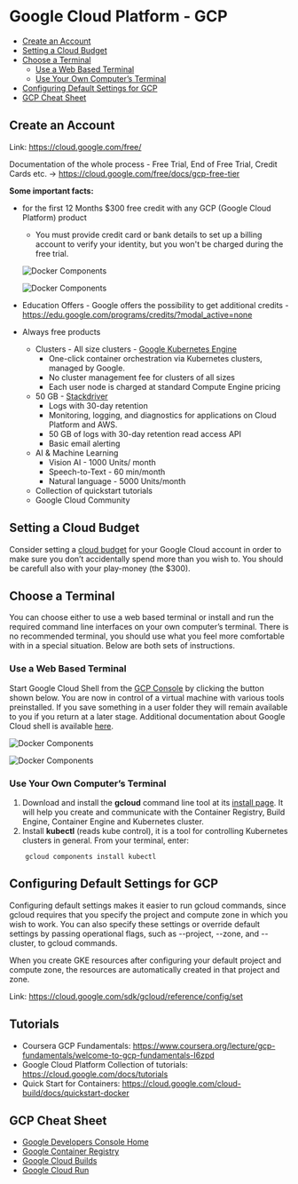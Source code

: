 # Google Cloud Platform - GCP

  - [Create an Account](#create-an-account)
  - [Setting a Cloud Budget](#setting-a-cloud-budget)
  - [Choose a Terminal](#choose-a-terminal)
    - [Use a Web Based Terminal](#use-a-web-based-terminal)
    - [Use Your Own Computer’s Terminal](#use-your-own-computers-terminal)
  - [Configuring Default Settings for GCP](#configuring-default-settings-for-gcp)
  - [GCP Cheat Sheet](#gcp-cheat-sheet)



## Create an Account

Link: https://cloud.google.com/free/

Documentation of the whole process - Free Trial, End of Free Trial, Credit Cards etc. -> https://cloud.google.com/free/docs/gcp-free-tier

**Some important facts:**

* for the first 12 Months $300 free credit with any GCP (Google Cloud Platform) product
    * You must provide credit card or bank details to set up a billing account to verify your identity, but you won't be charged during the free trial.

    ![Docker Components](https://github.ibm.com/slobodanka-sersik/helloworld-cloud/blob/master/cloud-gcp/images/gcp-welcome.png)

    ![Docker Components](https://github.ibm.com/slobodanka-sersik/helloworld-cloud/blob/master/cloud-gcp/images/gcp-credits.png)

* Education Offers - Google offers the possibility to get additional credits - https://edu.google.com/programs/credits/?modal_active=none
* Always free products
    * Clusters - All size clusters - [Google Kubernetes Engine](https://cloud.google.com/kubernetes-engine/)
        * One-click container orchestration via Kubernetes clusters, managed by Google.
        * No cluster management fee for clusters of all sizes
        * Each user node is charged at standard Compute Engine pricing
    * 50 GB - [Stackdriver](https://cloud.google.com/stackdriver/)
        * Logs with 30-day retention
        * Monitoring, logging, and diagnostics for applications on Cloud Platform and AWS.
        * 50 GB of logs with 30-day retention read access API
        * Basic email alerting
    * AI & Machine Learning
        * Vision AI - 1000 Units/ month
        * Speech-to-Text - 60 min/month
        * Natural language - 5000 Units/month
    * Collection of quickstart tutorials
    * Google Cloud Community

## Setting a Cloud Budget

Consider setting a [cloud budget](https://cloud.google.com/billing/docs/how-to/budgets) for your Google Cloud account in order to make sure you don’t accidentally spend more than you wish to. You should be carefull also with your play-money (the $300).


## Choose a Terminal

You can choose either to use a web based terminal or install and run the required command line interfaces on your own computer’s terminal. There is no recommended terminal, you should use what you feel more comfortable with in a special situation. Below are both sets of instructions.

### Use a Web Based Terminal
Start Google Cloud Shell from the [GCP Console](https://console.cloud.google.com/) by clicking the button shown below. You are now in control of a virtual machine with various tools preinstalled. If you save something in a user folder they will remain available to you if you return at a later stage. Additional documentation about Google Cloud shell is available [here](https://cloud.google.com/shell/docs/).

![Docker Components](https://github.ibm.com/slobodanka-sersik/helloworld-cloud/blob/master/cloud-gcp/images/gcp-webbasedterminal-link.png)

![Docker Components](https://github.ibm.com/slobodanka-sersik/helloworld-cloud/blob/master/cloud-gcp/images/gcp-webbasedterminal-output.png)


### Use Your Own Computer’s Terminal

1. Download and install the **gcloud** command line tool at its [install page](https://cloud.google.com/sdk/install). It will help you create and communicate with the Container Registry, Build Engine, Container Engine and Kubernetes cluster.
2. Install **kubectl** (reads kube control), it is a tool for controlling Kubernetes clusters in general. From your terminal, enter:

~~~
    gcloud components install kubectl
~~~

## Configuring Default Settings for GCP

Configuring default settings makes it easier to run gcloud commands, since gcloud requires that you specify the project and compute zone in which you wish to work. You can also specify these settings or override default settings by passing operational flags, such as --project, --zone, and --cluster, to gcloud commands.

When you create GKE resources after configuring your default project and compute zone, the resources are automatically created in that project and zone.

Link: https://cloud.google.com/sdk/gcloud/reference/config/set


## Tutorials
* Coursera GCP Fundamentals: https://www.coursera.org/lecture/gcp-fundamentals/welcome-to-gcp-fundamentals-I6zpd
* Google Cloud Platform Collection of tutorials: https://cloud.google.com/docs/tutorials
* Quick Start for Containers: https://cloud.google.com/cloud-build/docs/quickstart-docker


## GCP Cheat Sheet

- [Google Developers Console Home](https://console.cloud.google.com/cloud-resource-manager)
- [Google Container Registry](https://console.cloud.google.com/gcr/images/hands-on-firsttry)
- [Google Cloud Builds](https://console.cloud.google.com/cloud-build/builds)
- [Google Cloud Run](https://console.cloud.google.com/run)

